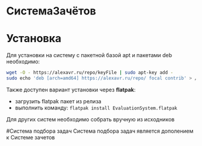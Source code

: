 # СистемаЗачётов
# Установка
Для установки на систему с пакетной базой apt и пакетами deb необходимо:
```bash
wget -O - https://alexavr.ru/repo/keyFile | sudo apt-key add -
sudo echo 'deb [arch=amd64] https://alexavr.ru/repo/ focal contrib' > /etc/apt/sources.list.d/myrepos.list
```
Также доступен вариант установки через **flatpak**:
- загрузить flatpak пакет из релиза
- выполнить команду: ```flatpak install EvaluationSystem.flatpak```

Для других систем необходимо собрать вручную из исходников

#Система подбора задач
Система подбора задач является дополением к Системе зачетов

